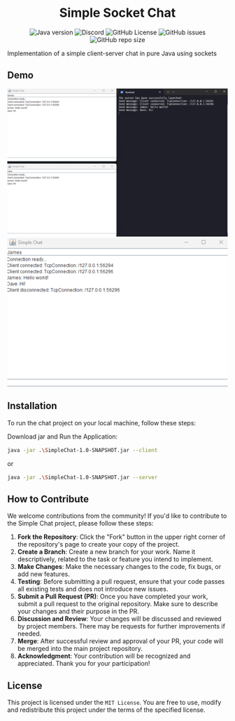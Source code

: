 <div align="center">
    <h1>Simple Socket Chat</h1>
</div>

<p align="center">
    <img alt="Java version" src="https://img.shields.io/badge/Java-21-orange">
    <a href="https://discord.gg/BwSuTdEGJ4" style="text-decoration: none;">
         <img alt="Discord" src="https://img.shields.io/discord/1174285070761197599.svg?label=&logo=discord&logoColor=ffffff&color=7389D8&labelColor=6A7EC2">
    </a>
    <img alt="GitHub License" src="https://img.shields.io/github/license/Deknil/SimpleChat">
    <img alt="GitHub issues" src="https://img.shields.io/github/issues-raw/Deknil/SimpleChat">
    <img alt="GitHub repo size" src="https://img.shields.io/github/repo-size/Deknil/SimpleChat">
</p>

Implementation of a simple client-server chat in pure Java using sockets

## Demo

![img](./demo/img.png)
![img](./demo/img_1.png)


## Installation
To run the chat project on your local machine, follow these steps:

Download jar and Run the Application:

```bash
java -jar .\SimpleChat-1.0-SNAPSHOT.jar --client
```
or

```bash
java -jar .\SimpleChat-1.0-SNAPSHOT.jar --server
```

## How to Contribute

We welcome contributions from the community! If you'd like to contribute to the Simple Chat project, please follow these steps:
1. **Fork the Repository**: Click the "Fork" button in the upper right corner of the repository's page to create your copy of the project.
2. **Create a Branch**: Create a new branch for your work. Name it descriptively, related to the task or feature you intend to implement.
3. **Make Changes**: Make the necessary changes to the code, fix bugs, or add new features.
4. **Testing**: Before submitting a pull request, ensure that your code passes all existing tests and does not introduce new issues.
5. **Submit a Pull Request (PR)**: Once you have completed your work, submit a pull request to the original repository. Make sure to describe your changes and their purpose in the PR.
6. **Discussion and Review**: Your changes will be discussed and reviewed by project members. There may be requests for further improvements if needed.
7. **Merge**: After successful review and approval of your PR, your code will be merged into the main project repository.
8. **Acknowledgment**: Your contribution will be recognized and appreciated. Thank you for your participation!

## License
This project is licensed under the `MIT License`. You are free to use, modify and redistribute this project under the terms of the specified license.